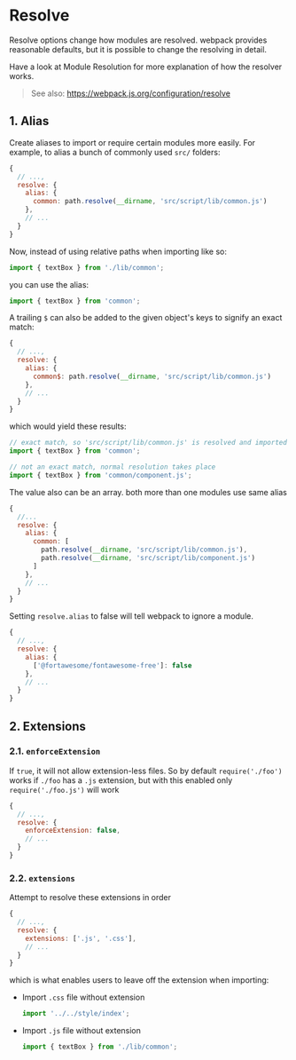 # Resolve

Resolve options change how modules are resolved. webpack provides reasonable defaults, but it is possible to change the resolving in detail.

Have a look at Module Resolution for more explanation of how the resolver works.

> See also: https://webpack.js.org/configuration/resolve

## 1. Alias

Create aliases to import or require certain modules more easily. For example, to alias a bunch of commonly used `src/` folders:

```javascript
{
  // ...,
  resolve: {
    alias: {
      common: path.resolve(__dirname, 'src/script/lib/common.js')
    },
    // ...
  }
}
```

Now, instead of using relative paths when importing like so:

```javascript
import { textBox } from './lib/common';
```

you can use the alias:

```javascript
import { textBox } from 'common';
```

A trailing `$` can also be added to the given object's keys to signify an exact match:

```javascript
{
  // ...,
  resolve: {
    alias: {
      common$: path.resolve(__dirname, 'src/script/lib/common.js')
    },
    // ...
  }
}
```

which would yield these results:

```javascript
// exact match, so 'src/script/lib/common.js' is resolved and imported
import { textBox } from 'common';

// not an exact match, normal resolution takes place
import { textBox } from 'common/component.js';
```

The value also can be an array. both more than one modules use same alias

```javascript
{
  //...
  resolve: {
    alias: {
      common: [
        path.resolve(__dirname, 'src/script/lib/common.js'), 
        path.resolve(__dirname, 'src/script/lib/component.js')
      ]
    },
    // ...
  }
}
```

Setting `resolve.alias` to false will tell webpack to ignore a module.

```javascript
{
  // ...,
  resolve: {
    alias: {
      ['@fortawesome/fontawesome-free']: false
    },
    // ...
  }
}
```

## 2. Extensions

### 2.1. `enforceExtension`

If `true`, it will not allow extension-less files. So by default `require('./foo')` works if `./foo` has a `.js` extension, but with this enabled only `require('./foo.js')` will work

```javascript
{
  // ...,
  resolve: {
    enforceExtension: false,
    // ...
  }
}
```

### 2.2. `extensions`

Attempt to resolve these extensions in order

```javascript
{
  // ...,
  resolve: {
    extensions: ['.js', '.css'],
    // ...
  }
}
```

which is what enables users to leave off the extension when importing:

- Import `.css` file without extension
  
  ```javascript
  import '../../style/index';
  ```

- Import `.js` file without extension

  ```javascript
  import { textBox } from './lib/common';
  ```

